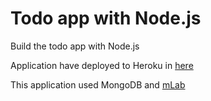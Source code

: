 # Todo app with Node.js

Build the todo app with Node.js

Application have deployed to Heroku in [here](https://node-todos-nbh1809.herokuapp.com/)

This application used MongoDB and [mLab](https://mlab.com/)